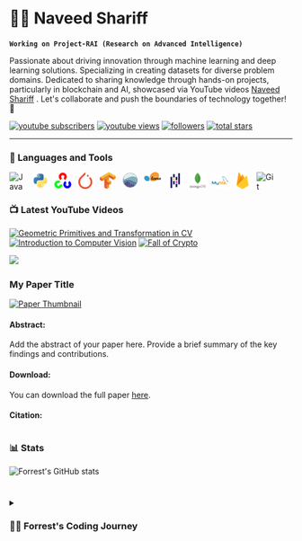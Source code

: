 # 🏇🏻 Naveed Shariff

**`Working on Project-RAI (Research on Advanced Intelligence)`**

Passionate about driving innovation through machine learning and deep learning solutions. Specializing in creating datasets for diverse problem domains. Dedicated to sharing knowledge through hands-on projects, particularly in blockchain and AI, showcased via YouTube videos <a href="https://www.youtube.com/@naveedshariff1723" target="_blank">Naveed Shariff</a>
. Let's collaborate and push the boundaries of technology together! 🚀 

   <p align="centre">
      <a href="https://www.youtube.com/@naveedshariff1723?sub_confirmation=1">
         <img alt="youtube subscribers" title="Subscribe to my YouTube channel" src="https://custom-icon-badges.demolab.com/youtube/channel/subscribers/UCiXYeAylBACBRWfq3KWY62A?color=%23E05D44&label=SUBSCRIBE&logo=video&logoColor=white&style=for-the-badge&labelColor=CE4630"/></a> 
      <a href="https://www.youtube.com/@naveedshariff1723">
         <img alt="youtube views" title="YouTube views" src="https://custom-icon-badges.demolab.com/youtube/channel/views/UCiXYeAylBACBRWfq3KWY62A?color=%23E1AD0E&logo=eye&logoColor=white&style=for-the-badge&labelColor=C79600"/></a> 
      <a href="https://github.com/NaveedShariff?tab=followers">
         <img alt="followers" title="Follow me on Github" src="https://custom-icon-badges.demolab.com/github/followers/NaveedShariff?color=236ad3&labelColor=1155ba&style=for-the-badge&logo=person-add&label=Follow&logoColor=white"/></a>
      <a href="https://github.com/NaveedShariff?tab=repositories&sort=stargazers">
         <img alt="total stars" title="Total stars on GitHub" src="https://custom-icon-badges.demolab.com/github/stars/NaveedShariff?color=55960c&style=for-the-badge&labelColor=488207&logo=star"/></a>
   </p>

---

### 🧰 Languages and Tools

<img align="left" alt="Java" width="30px" style="padding-right:10px;" src="https://cdn.jsdelivr.net/gh/devicons/devicon/icons/java/java-original.svg"/>
<img align="left" alt="Python" width="30px" style="padding-right:10px;" src="https://raw.githubusercontent.com/teamedwardforever/Readme-Generator/71f25dd8b98329b168142a6b782a107b75eab178/svg/Skills/Languages/python-original.svg" />
<img align="left" alt="OpenCV" width="30px" style="padding-right:10px;" src="https://raw.githubusercontent.com/teamedwardforever/Readme-Generator/71f25dd8b98329b168142a6b782a107b75eab178/svg/Skills/ML/opencv-icon.svg" />
<img align="left" alt="PyTorch" width="30px" style="padding-right:10px;" src="https://raw.githubusercontent.com/teamedwardforever/Readme-Generator/71f25dd8b98329b168142a6b782a107b75eab178/svg/Skills/ML/pytorch-icon.svg" />
<img align="left" alt="TensorFlow" width="30px" style="padding-right:10px;" src="https://raw.githubusercontent.com/teamedwardforever/Readme-Generator/71f25dd8b98329b168142a6b782a107b75eab178/svg/Skills/ML/tensorflow-icon.svg" />
<img align="left" alt="SeaBorn" width="30px" style="padding-right:10px;" src="https://raw.githubusercontent.com/teamedwardforever/Readme-Generator/71f25dd8b98329b168142a6b782a107b75eab178/svg/Skills/ML/logo-mark-lightbg.svg" />
<img align="left" alt="Scikit" width="30px" style="padding-right:10px;" src="https://raw.githubusercontent.com/teamedwardforever/Readme-Generator/71f25dd8b98329b168142a6b782a107b75eab178/svg/Skills/ML/Scikit_learn_logo_small.svg" />
<img align="left" alt="Pandas" width="30px" style="padding-right:10px;" src="https://raw.githubusercontent.com/teamedwardforever/Readme-Generator/71f25dd8b98329b168142a6b782a107b75eab178/svg/Skills/ML/pandas-original.svg" />
<img align="left" alt="MongoDB" width="30px" style="padding-right:10px;" src="https://raw.githubusercontent.com/teamedwardforever/Readme-Generator/71f25dd8b98329b168142a6b782a107b75eab178/svg/Skills/Database/mongodb-original-wordmark.svg" />
<img align="left" alt="MySQL" width="30px" style="padding-right:10px;" src="https://raw.githubusercontent.com/teamedwardforever/Readme-Generator/71f25dd8b98329b168142a6b782a107b75eab178/svg/Skills/Database/mysql-original-wordmark.svg" />
<img align="left" alt="FireBase" width="30px" style="padding-right:10px;" src="https://raw.githubusercontent.com/teamedwardforever/Readme-Generator/71f25dd8b98329b168142a6b782a107b75eab178/svg/Skills/BackendService/firebase-icon.svg" />
<img align="left" alt="Git" width="30px" style="padding-right:10px;" src="https://cdn.jsdelivr.net/gh/devicons/devicon/icons/git/git-original.svg" />
<br />

#

### 📺 Latest YouTube Videos

<!-- BEGIN YOUTUBE-CARDS -->
[![Geometric Primitives and Transformation in CV](https://ytcards.demolab.com/?id=BABzEAJlYog&title=Geometric+Primitives+and+Transformation+in+CV&lang=en&timestamp=1707836432&background_color=%230d1117&title_color=%23ffffff&stats_color=%23dedede&max_title_lines=1&width=250&border_radius=5&duration=395 "Geometric Primitives and Transformation in CV")](https://youtu.be/BABzEAJlYog?si=6KwIaIabi5BjugJz)
[![Introduction to Computer Vision](https://ytcards.demolab.com/?id=nhsNVI5v8ng&title=Introduction+to+Computer+Vision&lang=en&background_color=%230d1117&title_color=%23ffffff&stats_color=%23dedede&max_title_lines=1&width=250&border_radius=5&duration=395 "Introduction to Computer Vision")](https://youtu.be/nhsNVI5v8ng?si=00CaOme730IMVXWQ)
[![Fall of Crypto](https://ytcards.demolab.com/?id=s0olLMUN5ls&title=Fall+of+Crypto&lang=en&background_color=%230d1117&title_color=%23ffffff&stats_color=%23dedede&max_title_lines=1&width=250&border_radius=5&duration=395 "Fall of Crypto")](https://www.youtube.com/watch?v=s0olLMUN5ls)

<!-- END YOUTUBE-CARDS -->

[<img src="https://custom-icon-badges.demolab.com/badge/-Subscribe%20For%20More-red?style=for-the-badge&logo=video&logoColor=white"/>](https://www.youtube.com/@naveedshariff1723?sub_confirmation=1)

### My Paper Title

[![Paper Thumbnail](https://example.com/paper-thumbnail.jpg)](https://doi.org/10.1016/j.eswa.2019.113100)

#### Abstract:
Add the abstract of your paper here. Provide a brief summary of the key findings and contributions.

#### Download:
You can download the full paper [here](https://drive.google.com/drive/u/3/home).

#### Citation:




#

### 📊 Stats

![Forrest's GitHub stats](https://github-readme-stats.vercel.app/api?username=forrestknight&show_icons=true&theme=gruvbox)

<!-- ![GitHub Streak](https://streak-stats.demolab.com?user=ForrestKnight&theme=gruvbox&border_radius=4.5) -->

#

<details>
 <summary><h3>👨‍💻 Forrest's Coding Journey</h3></summary>
   I started my coding journey as a naive computer science student with a passion to learn everything I could about this programming world - code, unix, linux, theory. And all the while, teaching myself iOS development with a dream to build my own app, but that soon got overshadowed by my desire to excel in Java. A desire that landed me a full-stack software engineering job upon graduation. However, I had another desire I had been pursuing throughout this time - YouTube content creation. I eventually ended up quitting my software engineering job to pursue YouTube full-time, and that has been my focus ever since. But there's something that's always bothered me about my journey - abandoning my dream of building my own app to pursue the safe route, a job. Now I've already taken the leap away from that safety net into this uncomfortable, unexplored world that it being a creator. And it worked out, but again, it became comfortable. It's easier to create a video than go out on a ledge and build my own product. I do have to eat, at the end of the day, but I think it's time. It's time to get uncomfortable again. I have a burning desire to get back on the horse, and fulfill that dream younger me had of building my own app, my own product. And in order to do that, I'll be implmementing a few measures to streamline my YouTube content to focus more time on fulfilling that dream - a dream that I'll be ready to tackle in 2023 due to the measure I'm putting in place now until the end of 2022. Don't wait up, because I'm coming.

[website]: https://fkcodes.com
[youtube]: https://youtube.com/fknight

## 🏆 GitHub Trophies
![](https://github-profile-trophy.vercel.app/?username=NaveedShariff&theme=nord&no-frame=false&no-bg=true&margin-w=4)

### ✍️ Random Dev Quote
![](https://quotes-github-readme.vercel.app/api?type=horizontal&theme=dark)

### 🔝 Top Contributed Repo
![](https://github-contributor-stats.vercel.app/api?username=NaveedShariff&limit=5&theme=nord&combine_all_yearly_contributions=true)

### 😂 Random Dev Meme
<img src='https://randommeme-five.vercel.app/' style="height: 400px;"/>

---
[![](https://visitcount.itsvg.in/api?id=NaveedShariff&icon=3&color=11)](https://visitcount.itsvg.in)

<!-- Proudly created with GPRM ( https://gprm.itsvg.in ) -->
<div> <a href="https://github.com/NaveedShariff" target="_blank"><img src="https://img.shields.io/badge/GitHub-100000?style=for-the-badge&logo=github&logoColor=white" target="_blank"></a>
</div><h3 align="left">Languages and Tools:</h3>
<p align="left">
<img src="https://raw.githubusercontent.com/teamedwardforever/Readme-Generator/71f25dd8b98329b168142a6b782a107b75eab178/svg/Skills/Languages/java-original.svg" alt="Java" width="40" height="40"/>
<img src="https://raw.githubusercontent.com/teamedwardforever/Readme-Generator/71f25dd8b98329b168142a6b782a107b75eab178/svg/Skills/Languages/python-original.svg" alt="Python" width="40" height="40"/>
<img src="https://raw.githubusercontent.com/teamedwardforever/Readme-Generator/71f25dd8b98329b168142a6b782a107b75eab178/svg/Skills/Database/mongodb-original-wordmark.svg" alt="Mongodb" width="40" height="40"/>
<img src="https://raw.githubusercontent.com/teamedwardforever/Readme-Generator/71f25dd8b98329b168142a6b782a107b75eab178/svg/Skills/Database/mysql-original-wordmark.svg" alt="Mysql" width="40" height="40"/>
<img src="https://raw.githubusercontent.com/teamedwardforever/Readme-Generator/71f25dd8b98329b168142a6b782a107b75eab178/svg/Skills/BackendService/firebase-icon.svg" alt="Firebase" width="40" height="40"/>
<img src="https://raw.githubusercontent.com/teamedwardforever/Readme-Generator/71f25dd8b98329b168142a6b782a107b75eab178/svg/Skills/ML/opencv-icon.svg" alt="Opencv" width="40" height="40"/>
<img src="https://raw.githubusercontent.com/teamedwardforever/Readme-Generator/71f25dd8b98329b168142a6b782a107b75eab178/svg/Skills/ML/logo-mark-lightbg.svg" alt="SeaBorn" width="40" height="40"/>
<img src="https://raw.githubusercontent.com/teamedwardforever/Readme-Generator/71f25dd8b98329b168142a6b782a107b75eab178/svg/Skills/ML/Scikit_learn_logo_small.svg" alt="Scikit" width="40" height="40"/>
<img src="https://raw.githubusercontent.com/teamedwardforever/Readme-Generator/71f25dd8b98329b168142a6b782a107b75eab178/svg/Skills/ML/pandas-original.svg" alt="Pandas" width="40" height="40"/>
<img src="https://raw.githubusercontent.com/teamedwardforever/Readme-Generator/71f25dd8b98329b168142a6b782a107b75eab178/svg/Skills/ML/pytorch-icon.svg" alt="Pytorch" width="40" height="40"/>
<img src="https://raw.githubusercontent.com/teamedwardforever/Readme-Generator/71f25dd8b98329b168142a6b782a107b75eab178/svg/Skills/ML/tensorflow-icon.svg" alt="Tensorflow" width="40" height="40"/>
<img src="https://raw.githubusercontent.com/teamedwardforever/Readme-Generator/71f25dd8b98329b168142a6b782a107b75eab178/svg/Skills/Other/git-scm-icon.svg" alt="Git" width="40" height="40"/>
</p>

<img src="https://user-images.githubusercontent.com/73097560/115834477-dbab4500-a447-11eb-908a-139a6edaec5c.gif"><h3 align="center">Statistics</h3>
<div align="center">
<a href="https://github.com/NaveedShariff">
<img align="center" src="http://github-profile-summary-cards.vercel.app/api/cards/stats?username=NaveedShariff&theme=2077" height="180em" />
<img align="center" src="http://github-profile-summary-cards.vercel.app/api/cards/most-commit-language?username=NaveedShariff&theme=2077" height="180em" />
<img align="center" src="http://github-profile-summary-cards.vercel.app/api/cards/repos-per-language?username=NaveedShariff&theme=2077" height="180em" />
<img align="center" src="http://github-profile-summary-cards.vercel.app/api/cards/productive-time?username=NaveedShariff&theme=2077" height="180em" />
<img align="center" src="http://github-profile-summary-cards.vercel.app/api/cards/profile-details?username=NaveedShariff&theme=github_dark" height="180em" />
</div>
